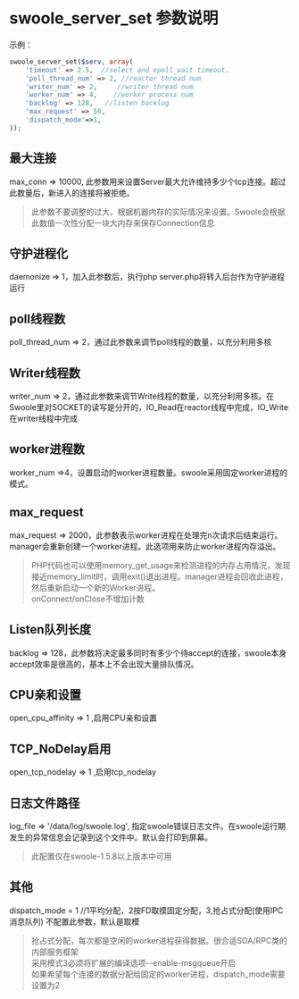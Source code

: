 swoole_server_set 参数说明
===========

示例：
```php
swoole_server_set($serv, array(
    'timeout' => 2.5,  //select and epoll_wait timeout. 
    'poll_thread_num' => 2, //reactor thread num
    'writer_num' => 2,     //writer thread num
    'worker_num' => 4,    //worker process num
    'backlog' => 128,   //listen backlog
    'max_request' => 50,
    'dispatch_mode'=>1, 
));
```

最大连接
-----
max_conn => 10000, 此参数用来设置Server最大允许维持多少个tcp连接。超过此数量后，新进入的连接将被拒绝。  

> 此参数不要调整的过大，根据机器内存的实际情况来设置。Swoole会根据此数值一次性分配一块大内存来保存Connection信息

守护进程化
-----
daemonize => 1，加入此参数后，执行php server.php将转入后台作为守护进程运行

poll线程数
-----
poll_thread_num => 2，通过此参数来调节poll线程的数量，以充分利用多核

Writer线程数
-----
writer_num => 2，通过此参数来调节Write线程的数量，以充分利用多核。在Swoole里对SOCKET的读写是分开的，IO_Read在reactor线程中完成，IO_Write在writer线程中完成

worker进程数
-----
worker_num =>4，设置启动的worker进程数量。swoole采用固定worker进程的模式。

max_request
-----
max_request => 2000，此参数表示worker进程在处理完n次请求后结束运行。manager会重新创建一个worker进程。此选项用来防止worker进程内存溢出。  
> PHP代码也可以使用memory_get_usage来检测进程的内存占用情况，发现接近memory_limit时，调用exit()退出进程。manager进程会回收此进程，然后重新启动一个新的Worker进程。  
> onConnect/onClose不增加计数

Listen队列长度
-----
backlog => 128，此参数将决定最多同时有多少个待accept的连接，swoole本身accept效率是很高的，基本上不会出现大量排队情况。

CPU亲和设置
-----
open_cpu_affinity => 1 ,启用CPU亲和设置

TCP_NoDelay启用
-----
open_tcp_nodelay  => 1 ,启用tcp_nodelay

日志文件路径
-----
log_file => '/data/log/swoole.log', 指定swoole错误日志文件。在swoole运行期发生的异常信息会记录到这个文件中。默认会打印到屏幕。
> 此配置仅在swoole-1.5.8以上版本中可用

其他
-----
dispatch_mode  = 1 //1平均分配，2按FD取摸固定分配，3,抢占式分配(使用IPC消息队列) 不配置此参数，默认是取模
> 抢占式分配，每次都是空闲的worker进程获得数据。很合适SOA/RPC类的内部服务框架  
> 采用模式3必须将扩展的编译选项--enable-msgqueue开启  
> 如果希望每个连接的数据分配给固定的worker进程，dispatch_mode需要设置为2



